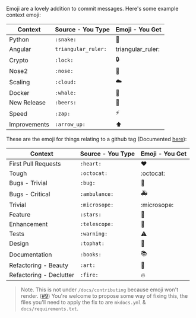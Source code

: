 Emoji are a lovely addition to commit messages. Here's some example context emoji:

| Context | Source - You Type | Emoji - You Get |
| --------- | -------- | ------- |
| Python | `:snake:` | :snake: |
| Angular | `triangular_ruler:` | triangular_ruler: |
| Crypto | `:lock:` | :lock: |
| Nose2 | `:nose:` | :nose: |
| Scaling | `:cloud:` | :cloud: |
| Docker | `:whale:` | :whale: |
| New Release | `:beers:` | :beers: |
| Speed | `:zap:` | :zap: |
| Improvements | `:arrow_up:` | :arrow_up: |


These are the emoji for things relating to a github tag
(Documented [here](//toxik.io/congredi/contributing/tags)):

| Context | Source - You Type | Emoji - You Get |
| --------- | -------- | ------- |
| First Pull Requests | `:heart:` | :heart: |
| Tough | `:octocat:` | :octocat: |
| Bugs - Trivial | `:bug:` | :bug: |
| Bugs - Critical | `:ambulance:` | :ambulance: |
| Trivial | `:microsope:` | :microsope: |
| Feature | `:stars:` | :stars: |
| Enhancement | `:telescope:` | :telescope: |
| Tests | `:warning:` | :warning: |
| Design | `:tophat:` | :tophat: |
| Documentation | `:books:` | :books: |
| Refactoring - Beauty | `:art:` | :art: |
| Refactoring - Declutter | `:fire:` | :fire: |

> Note. This is not under `/docs/contributing` because emoji won't render.
> ([#9](https://github.com/Thetoxicarcade/congredi/issues/9))
> You're welcome to propose some way of fixing this, the files you'll need to
> apply the fix to are `mkdocs.yml` & `docs/requirements.txt`.